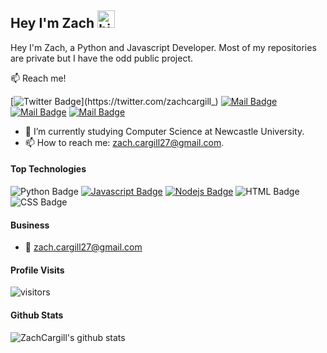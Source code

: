 ## Hey I'm Zach <img src="https://user-images.githubusercontent.com/1303154/88677602-1635ba80-d120-11ea-84d8-d263ba5fc3c0.gif" width="28px" alt="hi">

Hey I'm Zach, a Python and Javascript Developer. Most of my repositories are private but I have the odd public project.

:mailbox: Reach me!

[![Twitter Badge](https://img.shields.io/badge/-@zachcargill_-1ca0f1?style=flat&labelColor=1ca0f1&logo=twitter&logoColor=white&link=https://twitter.com/zachcargill_)](https://twitter.com/zachcargill_) [![Mail Badge](https://img.shields.io/badge/-Sandal-e74c3c?style=flat&labelColor=e74c3c&logo=youtube&logoColor=white)](https://www.youtube.com/channel/UCKKHkFHz4UQKYulN3k7uliA) [![Mail Badge](https://img.shields.io/badge/-@zachcargill-e84393?style=flat&labelColor=e84393&logo=instagram&logoColor=white)](https://instagram.com/zachcargill) [![Mail Badge](https://img.shields.io/badge/-zachcargill-c0392b?style=flat&labelColor=c0392b&logo=gmail&logoColor=white)](mailto:zach.cargill27@gmail.com)

<!-- TODO: Add last video link -->

- 🔭 I’m currently studying Computer Science at Newcastle University.
- 📫 How to reach me: zach.cargill27@gmail.com.

#### Top Technologies

<!-- TODO: Make technologies links takes you to repositories -->

![Python Badge](https://img.shields.io/badge/-Python-4584b6?style=for-the-badge&labelColor=black&logo=python&logoColor=4584b6) [![Javascript Badge](https://img.shields.io/badge/-Javascript-F0DB4F?style=for-the-badge&labelColor=black&logo=javascript&logoColor=F0DB4F)](#)  [![Nodejs Badge](https://img.shields.io/badge/-Nodejs-3C873A?style=for-the-badge&labelColor=black&logo=node.js&logoColor=3C873A)](#) ![HTML Badge](https://img.shields.io/badge/-HTML-e34c26?style=for-the-badge&labelColor=black&logo=html5&logoColor=e34c26) ![CSS Badge](https://img.shields.io/badge/-CSS-264de4?style=for-the-badge&labelColor=black&logo=css3&logoColor=264de4)

#### Business
- :email: zach.cargill27@gmail.com


#### Profile Visits 

 ![visitors](https://visitor-badge.glitch.me/badge?page_id=SandalDev.SandalDev)

#### Github Stats
 ![ZachCargill's github stats](https://github-readme-stats.vercel.app/api?username=ZachCargill&hide=contribs,prs&theme=tokyonight)


